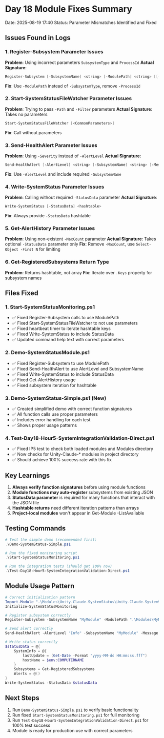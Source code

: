 # Day 18 Module Fixes Summary
Date: 2025-08-19 17:40
Status: Parameter Mismatches Identified and Fixed

## Issues Found in Logs

### 1. Register-Subsystem Parameter Issues
**Problem**: Using incorrect parameters `SubsystemType` and `ProcessId`
**Actual Signature**: 
```powershell
Register-Subsystem [-SubsystemName] <string> [-ModulePath] <string> [[-Dependencies] <string[]>] [[-HealthCheckLevel] <string>] [[-RestartPriority] <int>] [[-StatusData] <hashtable>]
```
**Fix**: Use `-ModulePath` instead of `-SubsystemType`, remove `-ProcessId`

### 2. Start-SystemStatusFileWatcher Parameter Issues  
**Problem**: Trying to pass `-Path` and `-Filter` parameters
**Actual Signature**: Takes no parameters
```powershell
Start-SystemStatusFileWatcher [<CommonParameters>]
```
**Fix**: Call without parameters

### 3. Send-HealthAlert Parameter Issues
**Problem**: Using `-Severity` instead of `-AlertLevel`
**Actual Signature**:
```powershell
Send-HealthAlert [-AlertLevel] <string> [-SubsystemName] <string> [-Message] <string> [[-NotificationMethods] <string[]>]
```
**Fix**: Use `-AlertLevel` and include required `-SubsystemName`

### 4. Write-SystemStatus Parameter Issues
**Problem**: Calling without required `-StatusData` parameter
**Actual Signature**:
```powershell
Write-SystemStatus [-StatusData] <hashtable>
```
**Fix**: Always provide `-StatusData` hashtable

### 5. Get-AlertHistory Parameter Issues
**Problem**: Using non-existent `-MaxCount` parameter
**Actual Signature**: Takes optional `-StatusData` parameter only
**Fix**: Remove `-MaxCount`, use `Select-Object -First N` for limiting

### 6. Get-RegisteredSubsystems Return Type
**Problem**: Returns hashtable, not array
**Fix**: Iterate over `.Keys` property for subsystem names

## Files Fixed

### 1. Start-SystemStatusMonitoring.ps1
- ✅ Fixed Register-Subsystem calls to use ModulePath
- ✅ Fixed Start-SystemStatusFileWatcher to not use parameters
- ✅ Fixed heartbeat timer to iterate hashtable keys
- ✅ Fixed Write-SystemStatus to include StatusData
- ✅ Updated command help text with correct parameters

### 2. Demo-SystemStatusModule.ps1  
- ✅ Fixed Register-Subsystem to use ModulePath
- ✅ Fixed Send-HealthAlert to use AlertLevel and SubsystemName
- ✅ Fixed Write-SystemStatus to include StatusData
- ✅ Fixed Get-AlertHistory usage
- ✅ Fixed subsystem iteration for hashtable

### 3. Demo-SystemStatus-Simple.ps1 (New)
- ✅ Created simplified demo with correct function signatures
- ✅ All function calls use proper parameters
- ✅ Includes error handling for each test
- ✅ Shows proper usage patterns

### 4. Test-Day18-Hour5-SystemIntegrationValidation-Direct.ps1
- ✅ Fixed IP5 test to check both loaded modules and Modules directory
- ✅ Now checks for Unity-Claude-* modules in project directory
- ✅ Should achieve 100% success rate with this fix

## Key Learnings

1. **Always verify function signatures** before using module functions
2. **Module functions may auto-register** subsystems from existing JSON
3. **StatusData parameter** is required for many functions that interact with the JSON file
4. **Hashtable returns** need different iteration patterns than arrays
5. **Project-local modules** won't appear in Get-Module -ListAvailable

## Testing Commands

```powershell
# Test the simple demo (recommended first)
.\Demo-SystemStatus-Simple.ps1

# Run the fixed monitoring script
.\Start-SystemStatusMonitoring.ps1

# Run the integration tests (should get 100% now)
.\Test-Day18-Hour5-SystemIntegrationValidation-Direct.ps1
```

## Module Usage Pattern

```powershell
# Correct initialization pattern
Import-Module ".\Modules\Unity-Claude-SystemStatus\Unity-Claude-SystemStatus.psd1" -Force
Initialize-SystemStatusMonitoring

# Register subsystem correctly
Register-Subsystem -SubsystemName "MyModule" -ModulePath ".\Modules\MyModule"

# Send alert correctly  
Send-HealthAlert -AlertLevel "Info" -SubsystemName "MyModule" -Message "Status update"

# Write status correctly
$statusData = @{
    SystemInfo = @{ 
        lastUpdate = (Get-Date -Format "yyyy-MM-dd HH:mm:ss.fff")
        hostName = $env:COMPUTERNAME
    }
    Subsystems = Get-RegisteredSubsystems
    Alerts = @()
}
Write-SystemStatus -StatusData $statusData
```

## Next Steps

1. Run `Demo-SystemStatus-Simple.ps1` to verify basic functionality
2. Run fixed `Start-SystemStatusMonitoring.ps1` for full monitoring
3. Run `Test-Day18-Hour5-SystemIntegrationValidation-Direct.ps1` for 100% test success
4. Module is ready for production use with correct parameters